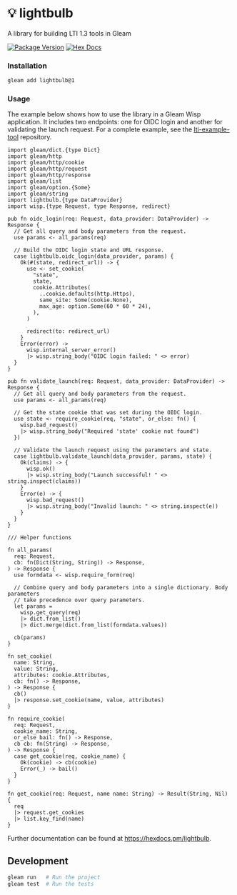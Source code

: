 # 💡 lightbulb

A library for building LTI 1.3 tools in Gleam

[![Package Version](https://img.shields.io/hexpm/v/lightbulb)](https://hex.pm/packages/lightbulb)
[![Hex Docs](https://img.shields.io/badge/hex-docs-ffaff3)](https://hexdocs.pm/lightbulb/)

### Installation

```sh
gleam add lightbulb@1
```

### Usage

The example below shows how to use the library in a Gleam Wisp application. It includes two
endpoints: one for OIDC login and another for validating the launch request. For a complete
example, see the [lti-example-tool](https://github.com/Simon-Initiative/lti-example-tool) repository.

```gleam
import gleam/dict.{type Dict}
import gleam/http
import gleam/http/cookie
import gleam/http/request
import gleam/http/response
import gleam/list
import gleam/option.{Some}
import gleam/string
import lightbulb.{type DataProvider}
import wisp.{type Request, type Response, redirect}

pub fn oidc_login(req: Request, data_provider: DataProvider) -> Response {
  // Get all query and body parameters from the request.
  use params <- all_params(req)

  // Build the OIDC login state and URL response.
  case lightbulb.oidc_login(data_provider, params) {
    Ok(#(state, redirect_url)) -> {
      use <- set_cookie(
        "state",
        state,
        cookie.Attributes(
          ..cookie.defaults(http.Https),
          same_site: Some(cookie.None),
          max_age: option.Some(60 * 60 * 24),
        ),
      )

      redirect(to: redirect_url)
    }
    Error(error) ->
      wisp.internal_server_error()
      |> wisp.string_body("OIDC login failed: " <> error)
  }
}

pub fn validate_launch(req: Request, data_provider: DataProvider) -> Response {
  // Get all query and body parameters from the request.
  use params <- all_params(req)

  // Get the state cookie that was set during the OIDC login.
  use state <- require_cookie(req, "state", or_else: fn() {
    wisp.bad_request()
    |> wisp.string_body("Required 'state' cookie not found")
  })

  // Validate the launch request using the parameters and state.
  case lightbulb.validate_launch(data_provider, params, state) {
    Ok(claims) -> {
      wisp.ok()
      |> wisp.string_body("Launch successful! " <> string.inspect(claims))
    }
    Error(e) -> {
      wisp.bad_request()
      |> wisp.string_body("Invalid launch: " <> string.inspect(e))
    }
  }
}

/// Helper functions

fn all_params(
  req: Request,
  cb: fn(Dict(String, String)) -> Response,
) -> Response {
  use formdata <- wisp.require_form(req)

  // Combine query and body parameters into a single dictionary. Body parameters
  // take precedence over query parameters.
  let params =
    wisp.get_query(req)
    |> dict.from_list()
    |> dict.merge(dict.from_list(formdata.values))

  cb(params)
}

fn set_cookie(
  name: String,
  value: String,
  attributes: cookie.Attributes,
  cb: fn() -> Response,
) -> Response {
  cb()
  |> response.set_cookie(name, value, attributes)
}

fn require_cookie(
  req: Request,
  cookie_name: String,
  or_else bail: fn() -> Response,
  cb cb: fn(String) -> Response,
) -> Response {
  case get_cookie(req, cookie_name) {
    Ok(cookie) -> cb(cookie)
    Error(_) -> bail()
  }
}

fn get_cookie(req: Request, name name: String) -> Result(String, Nil) {
  req
  |> request.get_cookies
  |> list.key_find(name)
}

```

Further documentation can be found at <https://hexdocs.pm/lightbulb>.

## Development

```sh
gleam run   # Run the project
gleam test  # Run the tests
```
